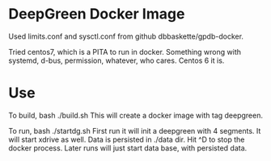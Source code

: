 # DeepGreen Docker Image
Used limits.conf and sysctl.conf from github dbbaskette/gpdb-docker.

Tried centos7, which is a PITA to run in docker.  Something wrong with
systemd, d-bus, permission, whatever, who cares.   Centos 6 it is.

# Use 
To build, 
    bash ./build.sh
This will create a docker image with tag deepgreen. 

To run, 
    bash ./startdg.sh
First run it will init a deepgreen with 4 segments.  It will start xdrive as well.
Data is persisted in ./data dir.   Hit ^D to stop the docker process.
Later runs will just start data base, with persisted data.


